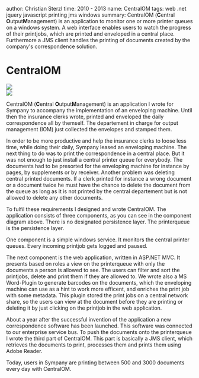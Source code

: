 author: Christian Sterzl
time: 2010 - 2013
name: CentralOM
tags: web .net jquery javascript printing jms windows
summary: CentralOM (**C**entral **O**utput**M**anagement) is an application to monitor one or more printer queues on a windows system. A web interface enables users to watch the progress of their printjobs, which are printed and enveloped in a central place. Furthermore a JMS client handles the printing of documents created by the company's correspondence solution.

# CentralOM

<div class="swiper-container" cc-slider>
  <div class="swiper-wrapper">
    <div class="swiper-slide">
      <img src="/assets/projects/centralom/cmp.png">
    </div>
    <div class="swiper-slide">
      <img src="/assets/projects/centralom/webui.png">
    </div>
  </div>
  <div class="swiper-pagination"></div>
</div>

CentralOM (**C**entral **O**utput**M**anagement) is an application I wrote for Sympany to accompany the implementation of an enveloping machine. Until then the insurance clerks wrote, printed and enveloped the daily correspondence all by themself. The departement in charge for output management (IOM) just collected the envelopes and stamped them.

In order to be more productive and help the insurance clerks to loose less time, while doing their daily, Sympany leased an enveloping machine. The next thing to do was to print the correspondence in a central place. But it was not enough to just install a central printer queue for everybody. The documents had to be presorted for the enveloping machine for instance by pages, by supplements or by receiver. Another problem was deleting central printed documents. If a clerk printed for instance a wrong document or a document twice he must have the chance to delete the document from the queue as long as it is not printed by the central departement but is not allowed to delete any other documents.

To fulfil these requirements I designed and wrote CentralOM. The application consists of three components, as you can see in the component diagram above. There is no designated persistence layer. The printerqueue is the persistence layer.

One component is a simple windows service. It monitors the central printer queues. Every incoming printjob gets logged and paused.

The next component is the web application, written in ASP.NET MVC. It presents based on roles a view on the printerqueue with only the documents a person is allowed to see. The users can filter and sort the printjobs, delete and print them if they are allowed to. We wrote also a MS Word-Plugin to generate barcodes on the documents, which the enveloping machine can use as a hint to work more efficent, and enriches the print job with some metadata. This plugin stored the print jobs on a central network share, so the users can view at the document before they are printing or deleting it by just clicking on the printjob in the web application.

About a year after the successful invention of the application a new correspondence software has been launched. This software was connected to our enterprise service bus. To push the documents onto the printerqueue I wrote the third part of CentralOM. This part is basically a JMS client, which retrieves the documents to print, processes them and prints them using Adobe Reader.

Today, users in Sympany are printing between 500 and 3000 documents every day with CentralOM.
